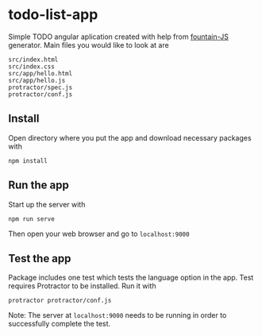 # todo-list-app
Simple TODO angular aplication created with help from [fountain-JS](https://github.com/FountainJS/generator-fountain-webapp) generator.
Main files you would like to look at are
```
src/index.html
src/index.css
src/app/hello.html
src/app/hello.js
protractor/spec.js
protractor/conf.js
```

## Install
Open directory where you put the app and download necessary packages with
```
npm install
```

## Run the app
Start up the server with
```
npm run serve
```
Then open your web browser and go to `localhost:9000`

## Test the app
Package includes one test which tests the language option in the app.
Test requires Protractor to be installed.
Run it with
```
protractor protractor/conf.js
```

Note: The server at `localhost:9000` needs to be running in order to successfully complete the test.
